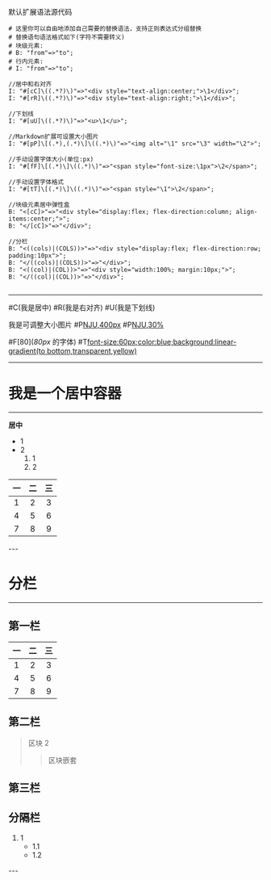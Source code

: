 默认扩展语法源代码
```
# 这里你可以自由地添加自己需要的替换语法，支持正则表达式分组替换
# 替换语句语法格式如下(字符不需要转义)
# 块级元素: 
# B: "from"=>"to";
# 行内元素: 
# I: "from"=>"to";

//居中和右对齐
I: "#[cC]\((.*?)\)"=>"<div style="text-align:center;">\1</div>";
I: "#[rR]\((.*?)\)"=>"<div style="text-align:right;">\1</div>";

//下划线
I: "#[uU]\((.*?)\)"=>"<u>\1</u>";

//Markdown扩展可设置大小图片
I: "#[pP]\[(.*),(.*)\]\((.*)\)"=>"<img alt="\1" src="\3" width="\2">";

//手动设置字体大小(单位:px)
I: "#[fF]\[(.*)\]\((.*)\)"=>"<span style="font-size:\1px">\2</span>";

//手动设置字体格式
I: "#[tT]\[(.*)\]\((.*)\)"=>"<span style="\1">\2</span>";

//块级元素居中弹性盒
B: "<[cC]>"=>"<div style="display:flex; flex-direction:column; align-items:center;">";
B: "</[cC]>"=>"</div>";

//分栏
B: "<((cols)|(COLS))>"=>"<div style="display:flex; flex-direction:row; padding:10px">";
B: "</((cols)|(COLS))>"=>"</div>";
B: "<((col)|(COL))>"=>"<div style="width:100%; margin:10px;">";
B: "</((col)|(COL))>"=>"</div>";


```
---
#C(我是居中)
#R(我是右对齐)
#U(我是下划线)

我是可调整大小图片
#P[NJU,400px](https://bkimg.cdn.bcebos.com/pic/2fdda3cc7cd98d103d73086f2c3fb80e7aec90cc?x-bce-process=image/watermark,image_d2F0ZXIvYmFpa2UyNzI=,g_7,xp_5,yp_5/format,f_auto)
#P[NJU,30%](https://bkimg.cdn.bcebos.com/pic/2fdda3cc7cd98d103d73086f2c3fb80e7aec90cc?x-bce-process=image/watermark,image_d2F0ZXIvYmFpa2UyNzI=,g_7,xp_5,yp_5/format,f_auto)

#F[80](*80px* 的字体)
#T[font-size:60px;color:blue;background:linear-gradient(to bottom,transparent,yellow)](我是可设置css的文本)

---

# 我是一个居中容器
---
<C>

**居中**

- 1
- 2
	1. 1
	1. 2

|一|二|三|
|:-:|:-:|:-:|
|1|2|3|
|4|5|6|
|7|8|9|

</C>
---

# 分栏
---
<COLS>
<col>

## 第一栏
|一|二|三|
|:-:|:-:|:-:|
|1|2|3|
|4|5|6|
|7|8|9|

</col>
<col>

## 第二栏
> 区块
> 2
> > 区块嵌套

</col>
<col>

## 第三栏
分隔栏
---
1. 1
	- 1.1
	- 1.2

</col>
</COLS>
---


